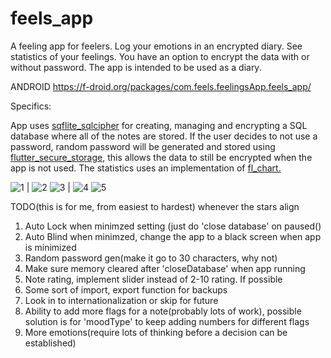 # feels_app

A feeling app for feelers. Log your emotions in an encrypted diary. See statistics of your feelings. You have an option to encrypt the data with or without password. The app is intended to be used as a diary.

ANDROID https://f-droid.org/packages/com.feels.feelingsApp.feels_app/

Specifics:

App uses [sqflite_sqlcipher](https://pub.dev/packages/sqflite_sqlcipher) for creating, managing and encrypting a SQL database where all of the notes are stored. If the user decides to not use a password, random password will be generated and stored using [flutter_secure_storage](https://pub.dev/packages/flutter_secure_storage), this allows the data to still be encrypted when the app is not used. The statistics uses an implementation of [fl_chart. ](https://pub.dev/packages/fl_chart)


![1](https://github.com/seras42/feels_app/assets/109229384/c3d3f7ad-7439-4706-8414-7a411a1c589c) | ![2](https://github.com/seras42/feels_app/assets/109229384/3254f267-2e14-4f2d-bba3-e5f11bc640ac)
![3](https://github.com/seras42/feels_app/assets/109229384/428783c7-3df6-4b6f-8a1f-fe5b09ef0d63) | ![4](https://github.com/seras42/feels_app/assets/109229384/380bb6c9-2e12-4366-8fae-44e0c3c7ece0)
![5](https://github.com/seras42/feels_app/assets/109229384/2f5f209a-f627-43f3-ac36-a20bdf7a6443)


TODO(this is for me, from easiest to hardest) whenever the stars align
1. Auto Lock when minimzed setting (just do 'close database' on paused()
2. Auto Blind when minimzed, change the app to a black screen when app is minimized
3. Random password gen(make it go to 30 characters, why not)
4. Make sure memory cleared after 'closeDatabase' when app running
5. Note rating, implement slider instead of 2-10 rating. If possible
6. Some sort of import, export function for backups
7. Look in to internationalization or skip for future
8. Ability to add more flags for a note(probably lots of work), possible solution is for 'moodType' to keep adding numbers for different flags
9. More emotions(require lots of thinking before a decision can be established)

